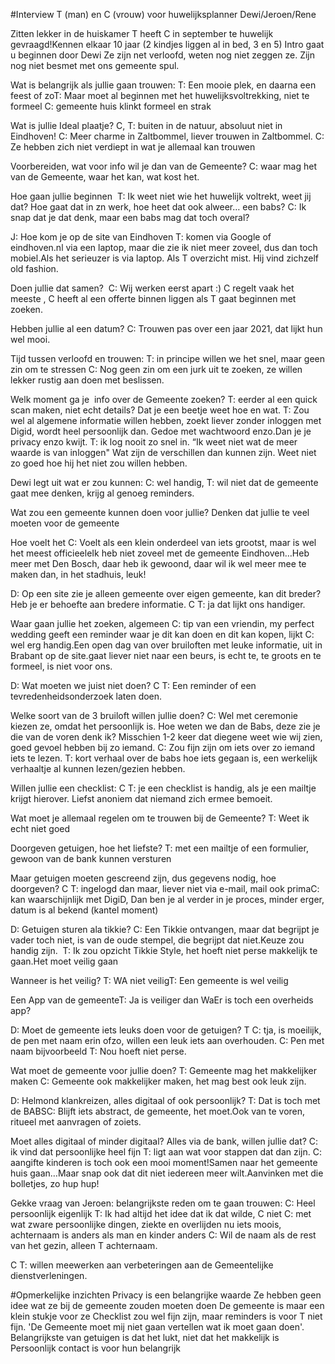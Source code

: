 #Interview T (man) en C (vrouw) voor huwelijksplanner
Dewi/Jeroen/Rene

Zitten lekker in de huiskamer
T heeft C in september te huwelijk gevraagd!Kennen elkaar 10 jaar (2 kindjes liggen al in bed, 3 en 5)
Intro gaat u beginnen door Dewi
Ze zijn net verloofd, weten nog niet zeggen ze. Zijn nog niet besmet met ons gemeente spul.

Wat is belangrijk als jullie gaan trouwen:
T: Een mooie plek, en daarna een feest of zoT: Maar moet al beginnen met het huwelijksvoltrekking, niet te formeel
C: gemeente huis klinkt formeel en strak

Wat is jullie Ideal plaatje?
C, T: buiten in de natuur, absoluut niet in Eindhoven!
C: Meer charme in Zaltbommel, liever trouwen in Zaltbommel.
C: Ze hebben zich niet verdiept in wat je allemaal kan trouwen

Voorbereiden, wat voor info wil je dan van de Gemeente?
C: waar mag het van de Gemeente, waar het kan, wat kost het.

Hoe gaan jullie beginnen 
T: Ik weet niet wie het huwelijk voltrekt, weet jij dat? Hoe gaat dat in zn werk, hoe heet dat ook alweer… een babs?
C: Ik snap dat je dat denk, maar een babs mag dat toch overal?

J: Hoe kom je op de site van Eindhoven
T: komen via Google of eindhoven.nl via een laptop, maar die zie ik niet meer zoveel, dus dan toch mobiel.Als het serieuzer is via laptop. Als T overzicht mist. Hij vind zichzelf old fashion.

Doen jullie dat samen? 
C: Wij werken eerst apart :)
C regelt vaak het meeste , C heeft al een offerte binnen liggen als T gaat beginnen met zoeken.

Hebben jullie al een datum?
C: Trouwen pas over een jaar 2021, dat lijkt hun wel mooi. 

Tijd tussen verloofd en trouwen:
T: in principe willen we het snel, maar geen zin om te stressen
C: Nog geen zin om een jurk uit te zoeken, ze willen lekker rustig aan doen met beslissen.

Welk moment ga je  info over de Gemeente zoeken?
T: eerder al een quick scan maken, niet echt details? Dat je een beetje weet hoe en wat.
T: Zou wel al algemene informatie willen hebben, zoekt liever zonder inloggen met Digid, wordt heel persoonlijk dan. Gedoe met wachtwoord enzo.Dan je je privacy enzo kwijt.
T: ik log nooit zo snel in. “Ik weet niet wat de meer waarde is van inloggen" Wat zijn de verschillen dan kunnen zijn. Weet niet zo goed hoe hij het niet zou willen hebben.

Dewi legt uit wat er zou kunnen:
C: wel handig, 
T: wil niet dat de gemeente gaat mee denken, krijg al genoeg reminders. 

Wat zou een gemeente kunnen doen voor jullie?
Denken dat jullie te veel moeten voor de gemeente

Hoe voelt het
C: Voelt als een klein onderdeel van iets grootst, maar is wel het meest officieeleIk heb niet zoveel met de gemeente Eindhoven…Heb meer met Den Bosch, daar heb ik gewoond, daar wil ik wel meer mee te maken dan, in het stadhuis, leuk!

D: Op een site zie je alleen gemeente over eigen gemeente, kan dit breder?Heb je er behoefte aan bredere informatie.
C T: ja dat lijkt ons handiger.

Waar gaan jullie het zoeken, algemeen
C: tip van een vriendin, my perfect wedding geeft een reminder waar je dit kan doen en dit kan kopen, lijkt 
C: wel erg handig.Een open dag van over bruiloften met leuke informatie, uit in Brabant op de site.gaat liever niet naar een beurs, is echt te, te groots en te formeel, is niet voor ons.

D: Wat moeten we juist niet doen?
C T: Een reminder of een tevredenheidsonderzoek laten doen.

Welke soort van de 3 bruiloft willen jullie doen?
C: Wel met ceremonie kiezen ze, omdat het persoonlijk is. Hoe weten we dan de Babs, deze zie je die van de voren denk ik? Misschien 1-2 keer dat diegene weet wie wij zien, goed gevoel hebben bij zo iemand.
C: Zou fijn zijn om iets over zo iemand iets te lezen.
T: kort verhaal over de babs hoe iets gegaan is, een werkelijk verhaaltje al kunnen lezen/gezien hebben.

Willen jullie een checklist:
C T: je een checklist is handig, als je een mailtje krijgt hierover. Liefst anoniem dat niemand zich ermee bemoeit.

Wat moet je allemaal regelen om te trouwen bij de Gemeente?
T: Weet ik echt niet goed

Doorgeven getuigen, hoe het liefste?
T: met een mailtje of een formulier, gewoon van de bank kunnen versturen

Maar getuigen moeten gescreend zijn, dus gegevens nodig, hoe doorgeven?
C T: ingelogd dan maar, liever niet via e-mail, mail ook primaC: kan waarschijnlijk met DigiD, Dan ben je al verder in je proces, minder erger, datum is al bekend (kantel moment)

D: Getuigen sturen ala tikkie?
C: Een Tikkie ontvangen, maar dat begrijpt je vader toch niet, is van de oude stempel, die begrijpt dat niet.Keuze zou handig zijn. 
T: Ik zou opzicht Tikkie Style, het hoeft niet perse makkelijk te gaan.Het moet veilig gaan

Wanneer is het veilig?
T: WA niet veiligT: Een gemeente is wel veilig

Een App van de gemeenteT: Ja is veiliger dan WaEr is toch een overheids app?

D: Moet de gemeente iets leuks doen voor de getuigen?
T C: tja, is moeilijk, de pen met naam erin ofzo, willen een leuk iets aan overhouden.
C: Pen met naam bijvoorbeeld
T: Nou hoeft niet perse.

Wat moet de gemeente voor jullie doen?
T: Gemeente mag het makkelijker maken
C: Gemeente ook makkelijker maken, het mag best ook leuk zijn.

D: Helmond klankreizen, alles digitaal of ook persoonlijk?
T: Dat is toch met de BABSC: Blijft iets abstract, de gemeente, het moet.Ook van te voren, ritueel met aanvragen of zoiets.

Moet alles digitaal of minder digitaal?
Alles via de bank, willen jullie dat?
C: ik vind dat persoonlijke heel fijn
T: ligt aan wat voor stappen dat dan zijn.
C: aangifte kinderen is toch ook een mooi moment!Samen naar het gemeente huis gaan…Maar snap ook dat dit niet iedereen meer wilt.Aanvinken met die bolletjes, zo hup hup!

Gekke vraag van Jeroen: belangrijkste reden om te gaan trouwen:
C: Heel persoonlijk eigenlijk
T: Ik had altijd het idee dat ik dat wilde, C niet
C: met wat zware persoonlijke dingen, ziekte en overlijden nu iets moois, achternaam is anders als man en kinder anders
C: Wil de naam als de rest van het gezin, alleen T achternaam.

C T: willen meewerken aan verbeteringen aan de Gemeentelijke dienstverleningen.

#Opmerkelijke inzichten
Privacy is een belangrijke waarde
Ze hebben geen idee wat ze bij de gemeente zouden moeten doen
De gemeente is maar een klein stukje voor ze
Checklist zou wel fijn zijn, maar reminders is voor T niet fijn. 'De Gemeente moet mij niet gaan vertellen wat ik moet gaan doen'.
Belangrijkste van getuigen is dat het lukt, niet dat het makkelijk is
Persoonlijk contact is voor hun belangrijk

